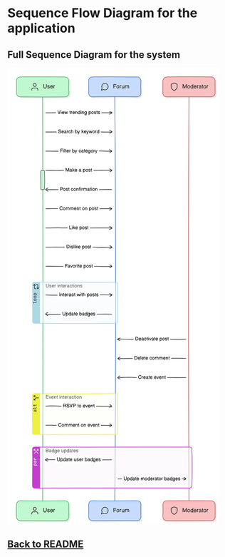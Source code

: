 # Sequence Flow Diagram for the application

## Full Sequence Diagram for the system

![Full Sequence Diagram](SD_Full.svg)



## [Back to README](../README.md)